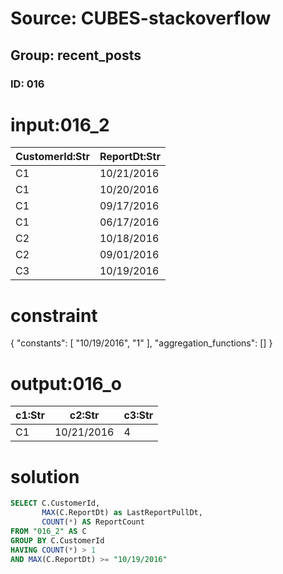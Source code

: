 # Source: CUBES-stackoverflow
## Group: recent_posts
### ID: 016

# input:016_2

| CustomerId:Str | ReportDt:Str |
|---|---|
| C1 | 10/21/2016 |
| C1 | 10/20/2016 |
| C1 | 09/17/2016 |
| C1 | 06/17/2016 |
| C2 | 10/18/2016 |
| C2 | 09/01/2016 |
| C3 | 10/19/2016 |

# constraint

{
  "constants": [
    "10/19/2016",
    "1"
  ],
  "aggregation_functions": []
}

# output:016_o

| c1:Str | c2:Str | c3:Str |
|---|---|---|
| C1 | 10/21/2016 | 4 |

# solution

```sql
SELECT C.CustomerId,
       MAX(C.ReportDt) as LastReportPullDt,
       COUNT(*) AS ReportCount
FROM "016_2" AS C
GROUP BY C.CustomerId
HAVING COUNT(*) > 1
AND MAX(C.ReportDt) >= "10/19/2016"

```
